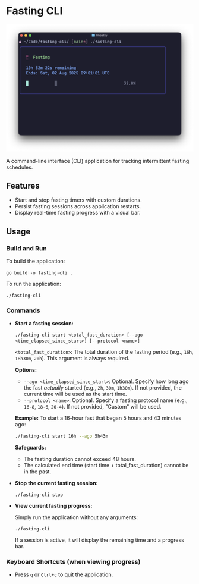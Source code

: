 # Fasting CLI

![Fasting CLI Preview](preview.png)

A command-line interface (CLI) application for tracking intermittent fasting schedules.

## Features

- Start and stop fasting timers with custom durations.
- Persist fasting sessions across application restarts.
- Display real-time fasting progress with a visual bar.

## Usage

### Build and Run

To build the application:

```shell
go build -o fasting-cli .
```

To run the application:

```shell
./fasting-cli
```

### Commands

- **Start a fasting session:**

  ```shell
  ./fasting-cli start <total_fast_duration> [--ago <time_elapsed_since_start>] [--protocol <name>]
  ```
  `<total_fast_duration>`: The total duration of the fasting period (e.g., `16h`, `18h30m`, `20h`). This argument is always required.

  **Options:**
  - `--ago <time_elapsed_since_start>`: Optional. Specify how long ago the fast *actually* started (e.g., `2h`, `30m`, `1h30m`). If not provided, the current time will be used as the start time.
  - `--protocol <name>`: Optional. Specify a fasting protocol name (e.g., `16-8`, `18-6`, `20-4`). If not provided, "Custom" will be used.

  **Example:** To start a 16-hour fast that began 5 hours and 43 minutes ago:
  ```bash
  ./fasting-cli start 16h --ago 5h43m
  ```

  **Safeguards:**
  - The fasting duration cannot exceed 48 hours.
  - The calculated end time (start time + total_fast_duration) cannot be in the past.

- **Stop the current fasting session:**

  ```shell
  ./fasting-cli stop
  ```

- **View current fasting progress:**

  Simply run the application without any arguments:
  ```shell
  ./fasting-cli
  ```
  If a session is active, it will display the remaining time and a progress bar.

### Keyboard Shortcuts (when viewing progress)

- Press `q` or `Ctrl+c` to quit the application.
